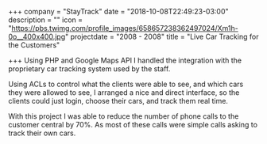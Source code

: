 +++
company = "StayTrack"
date = "2018-10-08T22:49:23-03:00"
description = ""
icon = "https://pbs.twimg.com/profile_images/658657238362497024/Xm1h-0o__400x400.jpg"
projectdate = "2008 - 2008"
title = "Live Car Tracking for the Customers"

+++
Using PHP and Google Maps API I handled the integration with the proprietary car tracking system used by the staff.

Using ACLs to control what the clients were able to see, and which cars they were allowed to see, I arranged a nice and direct interface, so the clients could just login, choose their cars, and track them real time.

With this project I was able to reduce the number of phone calls to the customer central by 70%. As most of these calls were simple calls asking to track their own cars. 